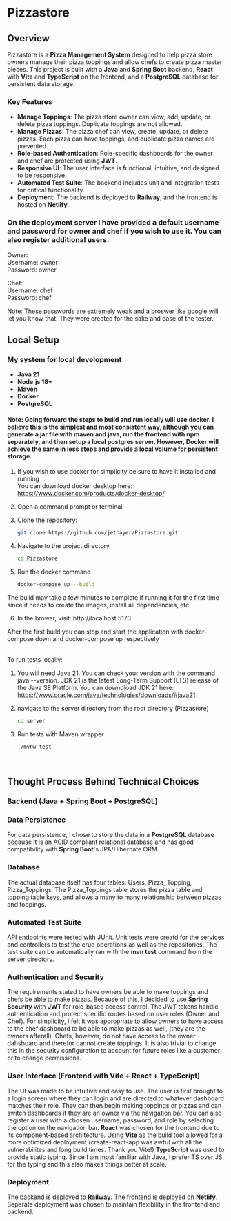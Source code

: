 # Pizzastore

## Overview

Pizzastore is a **Pizza Management System** designed to help pizza store owners manage their pizza toppings and allow chefs to create pizza master pieces. This project is built with a **Java** and **Spring Boot** backend, **React** with **Vite** and **TypeScript** on the frontend, and a **PostgreSQL** database for persistent data storage.

### Key Features

- **Manage Toppings**: The pizza store owner can view, add, update, or delete pizza toppings. Duplicate toppings are not allowed.
- **Manage Pizzas**: The pizza chef can view, create, update, or delete pizzas. Each pizza can have toppings, and duplicate pizza names are prevented.
- **Role-based Authentication**: Role-specific dashboards for the owner and chef are protected using **JWT**.
- **Responsive UI**: The user interface is functional, intuitive, and designed to be responsive.
- **Automated Test Suite**: The backend includes unit and integration tests for critical functionality.
- **Deployment**: The backend is deployed to **Railway**, and the frontend is hosted on **Netlify**.

### On the deployment server I have provided a default username and password for owner and chef if you wish to use it. You can also register additional users.
Owner:  
Username: owner  
Password: owner  
  
Chef:  
Username: chef  
Password: chef  

Note: These passwords are extremely weak and a broswer like google will let you know that. They were created for the sake and ease of the tester. 

## Local Setup

### My system for local development

- **Java 21**
- **Node.js 18+**
- **Maven**
- **Docker**
- **PostgreSQL**

#### Note: Going forward the steps to build and run locally will use docker. I believe this is the simplest and most consistent way, although you can generate a jar file with maven and java, run the frontend with npm separately, and then setup a local postgres server. However, Docker will achieve the same in less steps and provide a local volume for persistent storage.  
  
1. If you wish to use docker for simplicity be sure to have it installed and running  
   You can download docker desktop here: https://www.docker.com/products/docker-desktop/

2. Open a command prompt or terminal

3. Clone the repository:
   ```bash
   git clone https://github.com/jethayer/Pizzastore.git
   
4. Navigate to the project directory
   ```bash
   cd Pizzastore

5. Run the docker command
   ```bash
   docker-compose up --build

The build may take a few minutes to complete if running it for the first time since it needs to create the images, install all dependencies, etc.

6. In the brower, visit: http://localhost:5173

After the first build you can stop and start the application with docker-compose down and docker-compose up respectively  
<br>

To run tests locally: 
1. You will need Java 21. You can check your version with the command java --version. JDK 21 is the latest Long-Term Support (LTS) release of the Java SE Platform.
   You can downdload JDK 21 here: https://www.oracle.com/java/technologies/downloads/#java21

3. navigate to the server directory from the root directory (Pizzastore)
   ```bash
   cd server

4. Run tests with Maven wrapper
   ```bash
   ./mvnw test
<br>

## Thought Process Behind Technical Choices

### Backend (Java + Spring Boot + PostgreSQL)

### Data Persistence
For data persistence, I chose to store the data in a **PostgreSQL** database because it is an ACID compliant relational database and has good compatibility with **Spring Boot**'s JPA/Hibernate ORM.

### Database
The actual database itself has four tables: Users, Pizza, Topping, Pizza_Toppings. The Pizza_Toppings table stores the pizza table and topping table keys, and allows a many to many relationship between pizzas and toppings.

### Automated Test Suite
API endpoints were tested with JUnit. Unit tests were creatd for the services and controllers to test the crud operations as well as the repositories. The test suite can be automatically ran with the **mvn test** command from the server directory.

### Authentication and Security
The requirements stated to have owners be able to make toppings and chefs be able to make pizzas. Because of this, I decided to use **Spring Security** with **JWT** for role-based access control. The JWT tokens handle authentication and protect specific routes based on user roles (Owner and Chef). For simplicity, I felt it was appropriate to allow owners to have access to the chef dashboard to be able to make pizzas as well, (they are the owners afterall). Chefs, however, do not have access to the owner dahsboard and therefor cannot create toppings. It is also trivial to change this in the security configuration to account for future roles like a customer or to change permissions.

### User Interface (Frontend with Vite + React + TypeScript)
The UI was made to be intuitive and easy to use. The user is first brought to a login screen where they can login and are directed to whatever dashboard matches their role. They can then begin making toppings or pizzas and can switch dashboards if they are an owner via the navigation bar. You can also register a user with a chosen username, password, and role by selecting the option on the navigation bar. **React** was chosen for the frontend due to its component-based architecture. Using **Vite** as the build tool allowed for a more optimized deployment (create-react-app was awful with all the vulnerabilites and long build times. Thank you Vite!) **TypeScript** was used to provide static typing. Since I am most familiar with Java, I prefer TS over JS for the typing and this also makes things better at scale.

### Deployment
The backend is deployed to **Railway**. The frontend is deployed on **Netlify**. Separate deployment was chosen to maintain flexibility in the frontend and backend.
